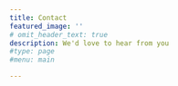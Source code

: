 ```yaml
---
title: Contact
featured_image: ''
# omit_header_text: true
description: We'd love to hear from you
#type: page
#menu: main

---
```


<!--- {{< form-contact action="https://example.com"  >}} --->
